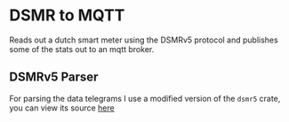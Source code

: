 # DSMR to MQTT
Reads out a dutch smart meter using the DSMRv5 protocol 
and publishes some of the stats out to an mqtt broker.

## DSMRv5 Parser
For parsing the data telegrams I use a modified version of the `dsmr5` crate,
you can view its source [here](github.com/NULLx76/dsmr5)
